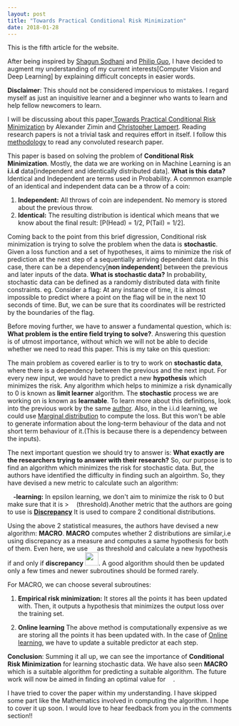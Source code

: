 ```yaml
---
layout: post
title: "Towards Practical Conditional Risk Minimization"
date: 2018-01-28
---
```

This is the fifth article for the website.

   After being inspired by [Shagun Sodhani](http://shagunsodhani.in/papers-I-read/) and [Philip Guo](http://pgbovine.net/research-paper-summary-summary.htm),
I have decided to augment my understanding of my current interests[Computer Vision and Deep Learning] by explaining difficult 
concepts in easier words. 

**Disclaimer**: This should not be considered impervious to mistakes. I regard myself as just an inquisitive learner and a
beginner who wants to learn and help fellow newcomers to learn.

  I will be discussing about this paper,[Towards Practical Conditional Risk Minimization](https://arxiv.org/pdf/1801.00507.pdf) by
Alexander Zimin and [Christopher Lampert](http://pub.ist.ac.at/~chl/). Reading research papers is not a trivial task and requires 
effort in itself. I follow this [methodology](https://violentmetaphors.com/2013/08/25/how-to-read-and-understand-a-scientific-paper-2/) 
to read any convoluted research paper.

   This paper is based on solving the problem of **Conditional Risk Minimization**. Mostly, the data we are working on in 
 Machine Learning is an **i.i.d** data[independent and identically distributed data]. **What is this data?** Identical and Independent
 are terms used in Probability. A common example of an identical and independent data can be a throw of a coin:
 1. **Independent:** All throws of coin are independent. No memory is stored about the previous throw.
 2. **Identical:** The resulting distribution is identical which means that we know about the final result: 
 [P(Head) = 1/2, P(Tail) = 1/2].
 
 Coming back to the point from this brief digression, Conditional risk minimization is trying to solve the problem when the data is
**stochastic**. Given a loss function and a set of hypotheses, it aims to minimize the risk of prediction at the next step of a 
sequentially arriving dependent data. In this case, there can be a dependency[**non independent**] between the previous and later
inputs of the data. **What is stochastic data?** In probability, stochastic data can be defined as a randomly distributed data 
with finite constraints. eg. Consider a flag: At any instance of time, it is almost impossible to predict where a point on the flag will be in the next 10 seconds of time. But, we can be sure that its coordinates will be restricted by the 
boundaries of the flag.

 Before moving further, we have to answer a fundamental question, which is: **What problem is the entire field trying to solve?**.
Answering this question is of utmost importance, without which we will not be able to decide whether we need to read this paper.
This is my take on this question:

 The main problem as covered earlier is to try to work on **stochastic data**, where there is a dependency between the previous and 
the next input. For every new input, we would have to predict a new **hypothesis** which minimizes the risk. Any algorithm which
helps to minimize a risk dynamically to 0 is known as **limit learner** algorithm. The **stochastic** process we are working on is
known as **learnable**. To learn more about this definitions, look into the previous work by the same 
[author](http://pub.ist.ac.at/~azimin/aistats2017.pdf). Also, in the i.i.d learning, we could use 
[Marginal distribution](https://www.wikiwand.com/en/Marginal_distribution) to compute the loss. But this won't be able to generate
information about the long-term behaviour of the data and not short term behaviour of it.(This is because there is a dependency 
between the inputs). 

The next important question we should try to answer is: **What exactly are the researchers trying to answer with their research?**
So, our purpose is to find an algorithm which minimizes the risk for stochastic data. But, the authors have identified the 
difficulty in finding such an algoirthm. So, they have devised a new metric to calculate such an algorithm:

**<img src = "http://mathurl.com/y7ajsoq5.png" width = "13">-learning:** In epsilon learning, we don't aim to minimize the risk to
0 but make sure that it is > <img src = "http://mathurl.com/y7ajsoq5.png" width = "13">(threshold).Another metric that the authors
are going to use is [**Discrepancy**](https://www.wikiwand.com/en/Equidistributed_sequence#/Discrepancy)
It is used to compare 2 conditional distributions. 

Using the above 2 statistical measures, the authors have devised a new algorithm: **MACRO**. **MACRO** computes whether 2 
distributions are similar,i.e using discrepancy as a measure and computes a same hypothesis for both of them. Even here, we use 
<img src = "http://mathurl.com/y7ajsoq5.png" width = "13"> as threshold and calculate a new hypothesis if and only if **discrepancy**
<img src = "http://mathurl.com/ybdmk56a.png" width = "30">. A good algorithm should then be updated only a few times and newer
subroutines should be formed rarely.

For MACRO, we can choose several subroutines:
1. **Empirical risk minimization:** It stores all the points it has been updated with. Then, it outputs a hypothesis that minimizes
the output loss over the training set.

2. **Online learning** The above method is computationally expensive as we are storing all the points it has been updated with. 
In the case of [Online learning](https://www.wikiwand.com/en/Online_machine_learning), we have to update a suitable predictor at
each step.

**Conclusion**: Summing it all up, we can see the importance of **Conditional Risk Minimization** for learning stochastic data. We
have also seen **MACRO** which is a suitable algorithm for predicting a suitable algorithm. The future work will now be aimed in
finding an optimal value for <img src = "http://mathurl.com/y7ajsoq5.png" width = "13">. 

I have tried to cover the paper within my understanding. I have skipped some part like the Mathematics involved in computing the
algorithm. I hope to cover it up soon. I would love to hear feedback from you in the comments section!!

